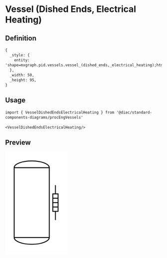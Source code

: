 # Vessel (Dished Ends, Electrical Heating)

## Definition

```
{
  _style: { 
    entity: 'shape=mxgraph.pid.vessels.vessel_(dished_ends,_electrical_heating);html=1;pointerEvents=1;align=center;verticalLabelPosition=bottom;verticalAlign=top;dashed=0;',
  },
  _width: 50,
  _height: 95,
}
```

## Usage

```
import { VesselDishedEndsElectricalHeating } from '@diac/standard-components-diagrams/procEngVessels'

<VesselDishedEndsElectricalHeating/>
```

## Preview

<img src="./vessel-dished-ends-electrical-heating.png" width="200"/>
